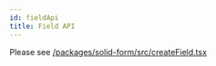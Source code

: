 ```yaml
---
id: fieldApi
title: Field API
---
```


Please see [/packages/solid-form/src/createField.tsx](https://github.com/TanStack/form/blob/main/packages/solid-form/src/createField.tsx)
